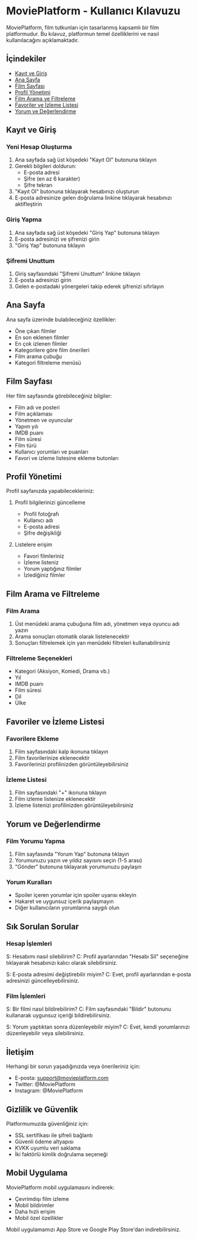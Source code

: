 # MoviePlatform - Kullanıcı Kılavuzu

MoviePlatform, film tutkunları için tasarlanmış kapsamlı bir film platformudur. Bu kılavuz, platformun temel özelliklerini ve nasıl kullanılacağını açıklamaktadır.

## İçindekiler
- [Kayıt ve Giriş](#kayıt-ve-giriş)
- [Ana Sayfa](#ana-sayfa)
- [Film Sayfası](#film-sayfası)
- [Profil Yönetimi](#profil-yönetimi)
- [Film Arama ve Filtreleme](#film-arama-ve-filtreleme)
- [Favoriler ve İzleme Listesi](#favoriler-ve-izleme-listesi)
- [Yorum ve Değerlendirme](#yorum-ve-değerlendirme)

## Kayıt ve Giriş

### Yeni Hesap Oluşturma
1. Ana sayfada sağ üst köşedeki "Kayıt Ol" butonuna tıklayın
2. Gerekli bilgileri doldurun:
   - E-posta adresi
   - Şifre (en az 6 karakter)
   - Şifre tekrarı
3. "Kayıt Ol" butonuna tıklayarak hesabınızı oluşturun
4. E-posta adresinize gelen doğrulama linkine tıklayarak hesabınızı aktifleştirin

### Giriş Yapma
1. Ana sayfada sağ üst köşedeki "Giriş Yap" butonuna tıklayın
2. E-posta adresinizi ve şifrenizi girin
3. "Giriş Yap" butonuna tıklayın

### Şifremi Unuttum
1. Giriş sayfasındaki "Şifremi Unuttum" linkine tıklayın
2. E-posta adresinizi girin
3. Gelen e-postadaki yönergeleri takip ederek şifrenizi sıfırlayın

## Ana Sayfa

Ana sayfa üzerinde bulabileceğiniz özellikler:
- Öne çıkan filmler
- En son eklenen filmler
- En çok izlenen filmler
- Kategorilere göre film önerileri
- Film arama çubuğu
- Kategori filtreleme menüsü

## Film Sayfası

Her film sayfasında görebileceğiniz bilgiler:
- Film adı ve posteri
- Film açıklaması
- Yönetmen ve oyuncular
- Yapım yılı
- IMDB puanı
- Film süresi
- Film türü
- Kullanıcı yorumları ve puanları
- Favori ve izleme listesine ekleme butonları

## Profil Yönetimi

Profil sayfanızda yapabilecekleriniz:
1. Profil bilgilerinizi güncelleme
   - Profil fotoğrafı
   - Kullanıcı adı
   - E-posta adresi
   - Şifre değişikliği

2. Listelere erişim
   - Favori filmleriniz
   - İzleme listeniz
   - Yorum yaptığınız filmler
   - İzlediğiniz filmler

## Film Arama ve Filtreleme

### Film Arama
1. Üst menüdeki arama çubuğuna film adı, yönetmen veya oyuncu adı yazın
2. Arama sonuçları otomatik olarak listelenecektir
3. Sonuçları filtrelemek için yan menüdeki filtreleri kullanabilirsiniz

### Filtreleme Seçenekleri
- Kategori (Aksiyon, Komedi, Drama vb.)
- Yıl
- IMDB puanı
- Film süresi
- Dil
- Ülke

## Favoriler ve İzleme Listesi

### Favorilere Ekleme
1. Film sayfasındaki kalp ikonuna tıklayın
2. Film favorilerinize eklenecektir
3. Favorilerinizi profilinizden görüntüleyebilirsiniz

### İzleme Listesi
1. Film sayfasındaki "+" ikonuna tıklayın
2. Film izleme listenize eklenecektir
3. İzleme listenizi profilinizden görüntüleyebilirsiniz

## Yorum ve Değerlendirme

### Film Yorumu Yapma
1. Film sayfasında "Yorum Yap" butonuna tıklayın
2. Yorumunuzu yazın ve yıldız sayısını seçin (1-5 arası)
3. "Gönder" butonuna tıklayarak yorumunuzu paylaşın

### Yorum Kuralları
- Spoiler içeren yorumlar için spoiler uyarısı ekleyin
- Hakaret ve uygunsuz içerik paylaşmayın
- Diğer kullanıcıların yorumlarına saygılı olun

## Sık Sorulan Sorular

### Hesap İşlemleri
S: Hesabımı nasıl silebilirim?
C: Profil ayarlarından "Hesabı Sil" seçeneğine tıklayarak hesabınızı kalıcı olarak silebilirsiniz.

S: E-posta adresimi değiştirebilir miyim?
C: Evet, profil ayarlarından e-posta adresinizi güncelleyebilirsiniz.

### Film İşlemleri
S: Bir filmi nasıl bildirebilirim?
C: Film sayfasındaki "Bildir" butonunu kullanarak uygunsuz içeriği bildirebilirsiniz.

S: Yorum yaptıktan sonra düzenleyebilir miyim?
C: Evet, kendi yorumlarınızı düzenleyebilir veya silebilirsiniz.

## İletişim

Herhangi bir sorun yaşadığınızda veya önerileriniz için:
- E-posta: support@movieplatform.com
- Twitter: @MoviePlatform
- Instagram: @MoviePlatform

## Gizlilik ve Güvenlik

Platformumuzda güvenliğiniz için:
- SSL sertifikası ile şifreli bağlantı
- Güvenli ödeme altyapısı
- KVKK uyumlu veri saklama
- İki faktörlü kimlik doğrulama seçeneği

## Mobil Uygulama

MoviePlatform mobil uygulamasını indirerek:
- Çevrimdışı film izleme
- Mobil bildirimler
- Daha hızlı erişim
- Mobil özel özellikler

Mobil uygulamamızı App Store ve Google Play Store'dan indirebilirsiniz. 